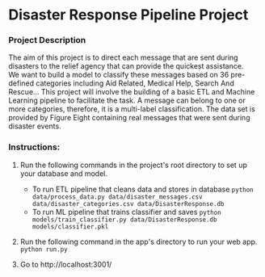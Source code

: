 # Disaster Response Pipeline Project

### Project Description
The aim of this project is to direct each message  that are sent during disasters to the relief agency that can provide the quickest assistance.  
We want to build a model to classify these messages based on 36 pre-defined categories including Aid Related, Medical Help, Search And Rescue...
This project will involve the building of a basic ETL and Machine Learning pipeline to facilitate the task.
A message can belong to one or more categories, therefore, it is a multi-label classification.
The data set is provided by Figure Eight containing real messages that were sent during disaster events.

### Instructions:
1. Run the following commands in the project's root directory to set up your database and model.

    - To run ETL pipeline that cleans data and stores in database
        `python data/process_data.py data/disaster_messages.csv data/disaster_categories.csv data/DisasterResponse.db`
    - To run ML pipeline that trains classifier and saves
        `python models/train_classifier.py data/DisasterResponse.db models/classifier.pkl`

2. Run the following command in the app's directory to run your web app.
    `python run.py`

3. Go to http://localhost:3001/
